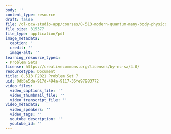 ```yaml
---
body: ''
content_type: resource
draft: false
file: /ol-ocw-studio-app/courses/8-513-modern-quantum-many-body-physics-for-condensed-matter-systems-fall-2021/mit8_513f21_ps7.pdf
file_size: 315377
file_type: application/pdf
image_metadata:
  caption: ''
  credit: ''
  image-alt: ''
learning_resource_types:
- Problem Sets
license: https://creativecommons.org/licenses/by-nc-sa/4.0/
resourcetype: Document
title: 8.513 F2021 Problem Set 7
uid: 0db5a5da-917d-494a-9117-35fe97983772
video_files:
  video_captions_file: ''
  video_thumbnail_file: ''
  video_transcript_file: ''
video_metadata:
  video_speakers: ''
  video_tags: ''
  youtube_description: ''
  youtube_id: ''
---
```

